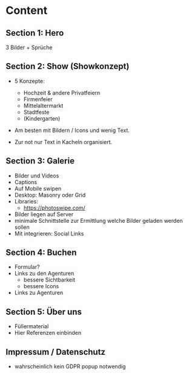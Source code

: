 # Content

## Section 1: Hero

3 Bilder + Sprüche

## Section 2: Show (Showkonzept)

- 5 Konzepte:

  - Hochzeit & andere Privatfeiern
  - Firmenfeier
  - Mittelaltermarkt
  - Stadtfeste
  - (Kindergarten)

- Am besten mit Bildern / Icons und wenig Text.
- Zur not nur Text in Kacheln organisiert.

## Section 3: Galerie

- Bilder und Videos
- Captions
- Auf Mobile swipen
- Desktop: Masonry oder Grid
- Libraries:
  - https://photoswipe.com/
- Bilder liegen auf Server
- minimale Schnittstelle zur Ermittlung welche Bilder geladen werden sollen
- Mit integrieren: Social Links

## Section 4: Buchen

- Formular?
- Links zu den Agenturen
  - bessere Sichtbarkeit
  - bessere Icons
- Links zu Agenturen

## Section 5: Über uns

- Füllermaterial
- Hier Referenzen einbinden

## Impressum / Datenschutz

- wahrscheinlich kein GDPR popup notwendig
